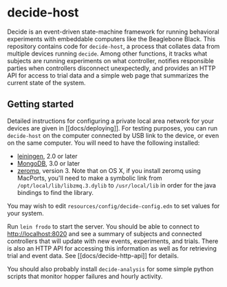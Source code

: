 # decide-host

Decide is an event-driven state-machine framework for running behavioral experiments with embeddable computers like the Beaglebone Black. This repository contains code for `decide-host`, a process that collates data from multiple devices running `decide`. Among other functions, it tracks what subjects are running experiments on what controller, notifies responsible parties when controllers disconnect unexpectedly, and provides an HTTP API for access to trial data and a simple web page that summarizes the current state of the system.

## Getting started

Detailed instructions for configuring a private local area network for your devices are given in [[docs/deploying]]. For testing purposes, you can run `decide-host` on the computer connected by USB link to the device, or even on the same computer. You will need to have the following installed:

- [leiningen](http://leiningen.org/), 2.0 or later
- [MongoDB](https://mongodb.org/), 3.0 or later
- [zeromq](http://zeromq.org), version 3. Note that on OS X, if you install zeromq using MacPorts, you'll need to make a symbolic link from `/opt/local/lib/libzmq.3.dylib` to `/usr/local/lib` in order for the java bindings to find the library.

You may wish to edit `resources/config/decide-config.edn` to set values for your system.

Run `lein frodo` to start the server. You should be able to connect to <http://localhost:8020> and see a summary of subjects and connected controllers that will update with new events, experiments, and trials. There is also an HTTP API for accessing this information as well as for retrieving trial and event data. See [[docs/decide-http-api]] for details.

You should also probably install `decide-analysis` for some simple python scripts that monitor hopper failures and hourly activity.
